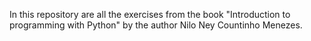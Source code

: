 In this repository are all the exercises from the book "Introduction to programming with Python" by the author Nilo Ney Countinho Menezes.
